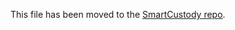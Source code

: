 This file has been moved to the [SmartCustody repo](https://github.com/BlockchainCommons/SmartCustody/blob/master/Docs/Timelocks.md).
